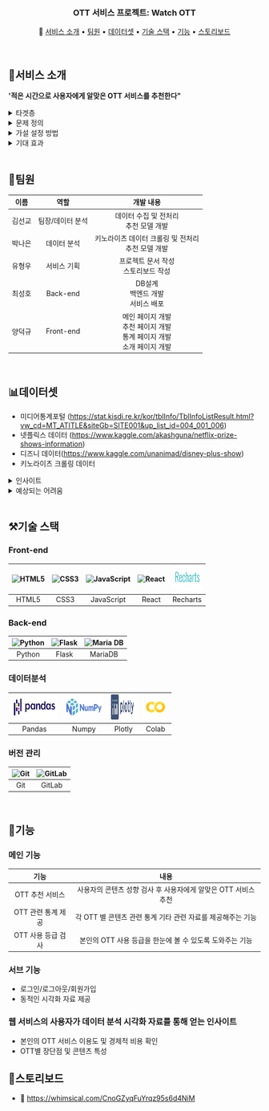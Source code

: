 <h3 align="center">OTT 서비스 프로젝트: Watch OTT</h3>

<p align="center">
  📰
  <a href="#서비스 소개">서비스 소개</a> • 
  <a href="#팀원">팀원</a> • 
  <a href="#데이터셋">데이터셋</a> • 
  <a href="#기술 스택">기술 스택</a> •
  <a href="#기능">기능</a> •
  <a href="#스토리보드">스토리보드</a> 
</p>
</br>

## 💁서비스 소개

**'적은 시간으로 사용자에게 알맞은 OTT 서비스를 추천한다"** <br />

<details>
  <summary>타겟층</summary>
  <div markdown="1">
    <ul>
      <li>OTT 서비스 선택에 어려움을 겪고 있는 사람들, 다수의 서비스를 이용하는 것에 대해 부담을 느끼는 사람들</li>
    </ul>
  </div>
</details>
<details>
  <summary>문제 정의</summary>
  <div markdown="1">
    <ul>
      <li>코로나 이후 ott 서비스 변화 분석 : </li>
      <li>코로나 이후 ott 서비스 이용량이 급증함과 동시에 여러 서비스들이 런칭함에 따라 
      다수의 서비스 중 자신에게 맞는 서비스를 선택하는데 어려움을 겪거나 다수의 서비스를 구독하는 것에 대해 부담을 느끼는 사람들이 늘어나고 있다.</li>
    </ul>
  </div>
</details>
<details>
  <summary>가설 설정 방법</summary>
  <div markdown="1">
    <ul>
      <li>서비스마다 지원하는 콘텐츠들의 특징을 기반으로 본인에게 알맞은 ott서비스를 추천한다. 
      나아가 ott서비스에 대한 분석을 통계자료로 제공해 각 ott서비스의 장단점을 파악할 수 있도록 돕는다.
      또한, 소비자의 ott 서비스 구독 비용, 시청시간 등의 데이터를 바탕으로 ott서비스 이용도를 확인할 수 있도록 돕는다. </li>
    </ul>
  </div>
</details>
<details>
  <summary>기대 효과</summary>
  <div markdown="1">
    <ul>
      <li>타겟층의 트래픽 유도를 통해 광고 수익을 창출할 수 있다. 더 나아가, OTT 서비스 별 강점 및 단점을 분석하는 서비스를 제공하여 솔루션을 제공하는 역할을 할 수 있다   </li>
    </ul>
  </div>
</details>
<br />

## 👥팀원

|  이름  |       역할       |                                     개발 내용                                     |
| :----: | :--------------: | :-------------------------------------------------------------------------------: |
| 김선교 | 팀장/데이터 분석 |                    데이터 수집 및 전처리<br /> 추천 모델 개발                     |
| 박나은 |   데이터 분석    |              키노라이츠 데이터 크롤링 및 전처리<br />추천 모델 개발               |
| 유형우 |   서비스 기획    |                      프로젝트 문서 작성<br />스토리보드 작성                      |
| 최성호 |     Back-end     |                     DB설계<br />백엔드 개발<br />서비스 배포                      |
| 양덕규 |    Front-end     | 메인 페이지 개발<br /> 추천 페이지 개발<br/>통계 페이지 개발<br/>소개 페이지 개발 |

<br />

## 📊데이터셋

- 미디어통계포털
  (https://stat.kisdi.re.kr/kor/tblInfo/TblInfoListResult.html?vw_cd=MT_ATITLE&siteGb=SITE001&up_list_id=004_001_006)
- 넷플릭스 데이터
  (https://www.kaggle.com/akashguna/netflix-prize-shows-information)
- 디즈니 데이터(https://www.kaggle.com/unanimad/disney-plus-show)
- 키노라이츠 크롤링 데이터

<details>
  <summary>인사이트</summary>
  <div markdown="1">
    <ul>
      <li>각 플랫폼별 콘텐츠 특징 및 장단점</li>
      <li>OTT서비스 이용도 및 관심도</li>
    </ul>
  </div>
</details>
<details>
  <summary>예상되는 어려움</summary>
  <div markdown="1">
    <ul>
      <li>플랫폼별 콘텐츠 특징을 찾을 수 없거나 그 차이가 크지 않은 경우</li>
      <li>데이터 부족에 따른 편향된 분석</li>
    </ul>
  </div>
</details>
</br>

## ⚒️기술 스택

### Front-end   
|<img src="https://profilinator.rishav.dev/skills-assets/html5-original-wordmark.svg" alt="HTML5" width="50px" height="50px" />|<img src="https://profilinator.rishav.dev/skills-assets/css3-original-wordmark.svg" alt="CSS3" width="50px" height="50px" />|  <img src="https://profilinator.rishav.dev/skills-assets/javascript-original.svg" alt="JavaScript" width="50px" height="50px" />| <img src="https://profilinator.rishav.dev/skills-assets/react-original-wordmark.svg" alt="React" width="50px" height="50px" />| <img src="https://raw.githubusercontent.com/world970511/elice_OTT/master/doc/img_etc/rechart.png" width="60px" height="50px" />|
| :-----------------------------------------------------------: | :-----------------------------------------------------------: | :-----------------------------------------------------------: | :-----------------------------------------------------------: | :-----------------------------------------------------------: |
|HTML5|CSS3|JavaScript|React|Recharts|

### Back-end

|<img src="https://profilinator.rishav.dev/skills-assets/python-original.svg" alt="Python" width="50px" height="50px" />|<img src="https://profilinator.rishav.dev/skills-assets/flask.png" alt="Flask" width="50px" height="50px"/> |<img src="https://profilinator.rishav.dev/skills-assets/mariadb.png" alt="Maria DB" width="50px" height="50px"/>|
| :-----------------------------------------------------------: | :-----------------------------------------------------------: | :-----------------------------------------------------------: |
| Python | Flask | MariaDB |

### 데이터분석
|<img src="https://raw.githubusercontent.com/world970511/elice_OTT/master/doc/img_etc/800px-Pandas_logo.svg.png" width="90px" height="50px">|<img src="https://raw.githubusercontent.com/world970511/elice_OTT/master/doc/img_etc/1200px-NumPy_logo_2020.svg.png" width="80px" height="50px">|<img src="https://raw.githubusercontent.com/world970511/elice_OTT/master/doc/img_etc/logo-plotly.svg" width="50px" height="50px">|<img src="https://raw.githubusercontent.com/world970511/elice_OTT/master/doc/img_etc/colab.png" width="50px" height="50px">|
| :-----------------------------------------------------------: | :-----------------------------------------------------------: | :-----------------------------------------------------------: | :-----------------------------------------------------------: |
|Pandas|Numpy|Plotly|Colab|

### 버전 관리

| <img src="https://profilinator.rishav.dev/skills-assets/git-scm-icon.svg" alt="Git" width="50px" height="50px" /> | <img src="https://profilinator.rishav.dev/skills-assets/gitlab.svg" alt="GitLab" width="50px" height="50px" /> |
| :---------------------------------------------------------------------------------------------------------------: | :------------------------------------------------------------------------------------------------------------: |
|                                                        Git                                                        |                                                     GitLab                                                     |

<div id="3"></div></br>

## 🤖기능

### 메인 기능

|        기능        |                              내용                              |
| :----------------: | :------------------------------------------------------------: |
|  OTT 추천 서비스   | 사용자의 콘텐츠 성향 검사 후 사용자에게 알맞은 OTT 서비스 추천 |
| OTT 관련 통계 제공 |  각 OTT 별 콘텐츠 관련 통계 기타 관련 자료를 제공해주는 기능   |
| OTT 사용 등급 검사 |    본인의 OTT 사용 등급을 한눈에 볼 수 있도록 도와주는 기능    |

### 서브 기능

- 로그인/로그아웃/회원가입
- 동적인 시각화 자료 제공

### 웹 서비스의 사용자가 데이터 분석 시각화 자료를 통해 얻는 인사이트

- 본인의 OTT 서비스 이용도 및 경제적 비용 확인
- OTT별 장단점 및 콘텐츠 특성 </br>

## 📂스토리보드

- 🔗 https://whimsical.com/CnoGZyqFuYrqz95s6d4NiM
